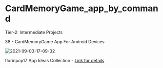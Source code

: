 # CardMemoryGame_app_by_command

Tier-2: Intermediate Projects

38 - CardMemoryGame App For Android Devices

![2021-09-03-17-09-32](https://user-images.githubusercontent.com/50905347/132019281-f036006d-ca89-4a80-8ada-36be76512575.gif)

florinpop17 App Ideas Collection - [Link for details](https://github.com/florinpop17/app-ideas)
